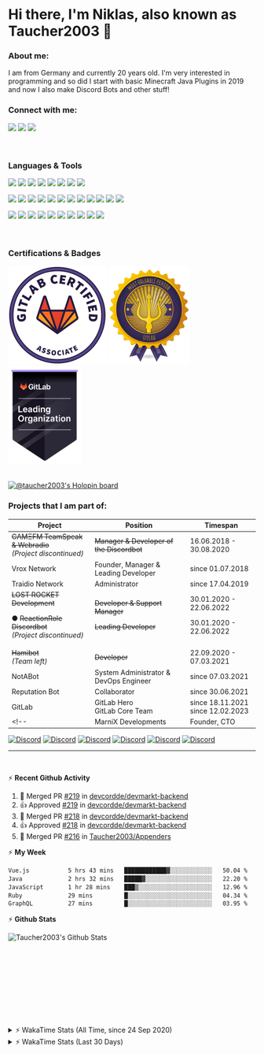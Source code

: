 # Hi there, I'm Niklas, also known as Taucher2003 👋

### About me:

I am from Germany and currently <!--timespan:start(%y)(env:1)-->20<!--timespan:end--> years old. I'm very interested in programming and so did I start 
with basic Minecraft Java Plugins in 2019 and now I also make Discord Bots and other stuff!

### Connect with me:

[<img src="https://img.shields.io/badge/Taucher2003%231578-7289DA.svg?&style=for-the-badge&logo=discord&logoColor=white"/>][taucherdiscord] 
[<img src="https://img.shields.io/badge/Taucher2003-181717.svg?&style=for-the-badge&logo=github&logoColor=white"/>][github]
[<img src="https://img.shields.io/badge/Taucher2003-FC6D26.svg?&style=for-the-badge&logo=gitlab&logoColor=white"/>][gitlab]
<br>
<br>
<br>

### Languages & Tools

<img src="https://img.shields.io/badge/java-FFFFFF.svg?&style=for-the-badge&logo=openjdk&logoColor=black"/> <img src="https://img.shields.io/badge/c%23%20-239120.svg?&style=for-the-badge&logo=c-sharp&logoColor=white"/> 
<img src="https://img.shields.io/badge/html5%20-E34F26.svg?&style=for-the-badge&logo=html5&logoColor=white"/> <img src="https://img.shields.io/badge/css3%20-1572B6.svg?&style=for-the-badge&logo=css3&logoColor=white"/> <img src="https://img.shields.io/badge/javascript%20-F7DF1E.svg?&style=for-the-badge&logo=javascript&logoColor=grey"/> <img src="https://img.shields.io/badge/node.js-339933.svg?&style=for-the-badge&logo=nodedotjs&logoColor=white"/> <!--img src="https://img.shields.io/badge/typescript%20-3178C6.svg?&style=for-the-badge&logo=typescript&logoColor=white"/--> <!--img src="https://img.shields.io/badge/php-777BB4.svg?&style=for-the-badge&logo=php&logoColor=white"/--> <img src="https://img.shields.io/badge/bash-4EAA25.svg?&style=for-the-badge&logo=gnu%20bash&logoColor=white"/> <img src="https://img.shields.io/badge/ruby-CC342D.svg?&style=for-the-badge&logo=ruby&logoColor=white"/>

<img src="https://img.shields.io/badge/spring-6DB33F.svg?&style=for-the-badge&logo=spring&logoColor=white"/> <img src="https://img.shields.io/badge/spring%20boot-6DB33F.svg?&style=for-the-badge&logo=springboot&logoColor=white"/> <img src="https://img.shields.io/badge/graphql-E10098.svg?&style=for-the-badge&logo=graphql&logoColor=white"/> <img src="https://img.shields.io/badge/vue-4FC08D.svg?&style=for-the-badge&logo=vue.js&logoColor=white"/> <img src="https://img.shields.io/badge/vuetify-1867C0.svg?&style=for-the-badge&logo=vuetify&logoColor=white"/> <img src="https://img.shields.io/badge/webpack-8DD6F9.svg?&style=for-the-badge&logo=webpack&logoColor=white"/> <!--img src="https://img.shields.io/badge/node.js%20-339933.svg?&style=for-the-badge&logo=node.js&logoColor=white"/--> <img src="https://img.shields.io/badge/postresql-4169E1.svg?&style=for-the-badge&logo=postgresql&logoColor=white"/> <img src="https://img.shields.io/badge/mariadb-003545.svg?&style=for-the-badge&logo=mariadb&logoColor=white"/> <img src="https://img.shields.io/badge/redis-DC382D.svg?&style=for-the-badge&logo=redis&logoColor=white"/> <!--img src="https://img.shields.io/badge/mongodb%20-47A248.svg?&style=for-the-badge&logo=mongodb&logoColor=white"/--> <img src="https://img.shields.io/badge/docker-2496ED.svg?&style=for-the-badge&logo=docker&logoColor=white"/> <img src="https://img.shields.io/badge/kubernetes-326CE5.svg?&style=for-the-badge&logo=kubernetes&logoColor=white"/> <img src="https://img.shields.io/badge/terraform-7B42BC.svg?&style=for-the-badge&logo=terraform&logoColor=white"/>

<img src="https://img.shields.io/badge/-IntelliJ%20IDEA-5464c8?style=for-the-badge&logo=intellij%20idea&logoColor=white"/> <!--img src="https://img.shields.io/badge/eclipse-2C2255.svg?&style=for-the-badge&logo=eclipse&logoColor=white"/--> <!--img src="https://img.shields.io/badge/visual%20studio-5C2D91.svg?&style=for-the-badge&logo=visual%20studio&logoColor=white"/--> <!--img src="https://img.shields.io/badge/rider-faaa14.svg?&style=for-the-badge&logo=rider&logoColor=white"/--> <img src="https://img.shields.io/badge/visual%20studio%20code-007ACC.svg?&style=for-the-badge&logo=visual%20studio%20code&logoColor=white"/> <!--img src="https://img.shields.io/badge/atom-0aa372.svg?&style=for-the-badge&logo=atom&logoColor=white"/--> <img src="https://img.shields.io/badge/git-F05032.svg?&style=for-the-badge&logo=git&logoColor=white"/> <img src="https://img.shields.io/badge/github%20-181717.svg?&style=for-the-badge&logo=github&logoColor=white"/> <img src="https://img.shields.io/badge/gitlab%20-FC6D26.svg?&style=for-the-badge&logo=gitlab&logoColor=white"/> <img src="https://img.shields.io/badge/insomnia%20-5849BE.svg?&style=for-the-badge&logo=insomnia&logoColor=white"/> <img src="https://img.shields.io/badge/maven-C71A36.svg?&style=for-the-badge&logo=apache%20maven&logoColor=white"/> <img src="https://img.shields.io/badge/gradle-02303A.svg?&style=for-the-badge&logo=gradle&logoColor=white"/> <img src="https://img.shields.io/badge/prometheus-E6522C.svg?&style=for-the-badge&logo=prometheus&logoColor=white"/> <img src="https://img.shields.io/badge/grafana-F46800.svg?&style=for-the-badge&logo=grafana&logoColor=white"/>
<br>
<br>
<br>

### Certifications & Badges

[<img src="https://raw.githubusercontent.com/Taucher2003/Taucher2003/master/assets/GitLab-Certified-Associate.png" height="200px">][gitlab-certified-associate]
[<img src="https://raw.githubusercontent.com/Taucher2003/Taucher2003/master/assets/gitlab_mvp_badge.png" height="200px">][gitlab-mvp-15-7]
[<img src="https://raw.githubusercontent.com/Taucher2003/Taucher2003/master/assets/gitlab-leading-organization-badge.png" height="200px">][gitlab-leading-organization]
<br>
<br>

[![@taucher2003's Holopin board](https://holopin.me/taucher2003)](https://holopin.io/@taucher2003)

### Projects that I am part of:
| Project | Position | Timespan |
|---------|----------|----------|
| ~~GΛMΞFM TeamSpeak & Webradio~~ <br>*(Project discontinued)* | ~~Manager & Developer of the Discordbot~~ | 16.06.2018 - 30.08.2020 |
| Vrox Network | Founder, Manager & Leading Developer | since 01.07.2018 |
| Traidio Network | Administrator | since 17.04.2019 |
| ~~LOST ROCKET Development~~ <p>● ~~ReactionRole Discordbot~~ <br>*(Project discontinued)* | ~~Developer & Support Manager~~<p> ~~Leading Developer~~<p> | 30.01.2020 - 22.06.2022 <p> 30.01.2020 - 22.06.2022<p> |
| ~~Hamibot~~ <br>*(Team left)* | ~~Developer~~ | 22.09.2020 - 07.03.2021 |
| NotABot | System Administrator & DevOps Engineer | since 07.03.2021 |
| Reputation Bot | Collaborator | since 30.06.2021 |
| GitLab | GitLab Hero<br>GitLab Core Team | since 18.11.2021<br>since 12.02.2023 |
<!--| MarniX Developments | Founder, CTO | since 03.08.2020 |-->

<p>
 
[![Discord](https://img.shields.io/discord/758702426248970270?color=62e7f7&label=Vrox%20Network&logo=discord&style=flat-square)][vroxdiscord]
[![Discord](https://img.shields.io/discord/485875390976622593?color=fafafa&label=Traidio%20Network&logo=discord&style=flat-square)][traidiodiscord]
[![Discord](https://img.shields.io/discord/289819432992243712?color=99beff&label=LOST%20ROCKET%20Development&logo=discord&style=flat-square)][lostrocketdiscord]
[![Discord](https://img.shields.io/discord/803679267303981056?color=c32047&label=NotABot&logo=discord&style=flat-square)][notabotdiscord]
[![Discord](https://img.shields.io/discord/853250161915985958?color=fdb846&label=Reputation%20Bot&logo=discord&style=flat-square)][reputationbotdiscord]
[![Discord](https://img.shields.io/discord/778180511088640070?color=fc6d26&label=GitLab%20Community&logo=discord&style=flat-square)][gitlab-discord]
 
<!-- DEPRECATED SHIELDS -->
<!--![Discord](https://img.shields.io/discord/717002750499618918?color=de4190&label=MarniX%20Developments&logo=discord&style=flat-square)-->
<!--[![Discord](https://img.shields.io/discord/423385448295956491?color=191529&label=G%CE%9BM%CE%9EFM&logo=discord&style=flat-square)][gamefmdiscord]-->
<!--[![Discord](https://img.shields.io/discord/715988026479607891?color=1d67dd&label=Hamibot&logo=discord&style=flat-square)][hamibotdiscord]-->
 

---
<br>

 ⚡ **Recent Github Activity**

<!--RECENT_ACTIVITY:start-->
1. 🎉 Merged PR [#219](https://github.com/devcordde/devmarkt-backend/pull/219) in [devcordde/devmarkt-backend](https://github.com/devcordde/devmarkt-backend)<br>
2. 👍 Approved [#219](https://github.com/devcordde/devmarkt-backend/pull/219#pullrequestreview-1550682926) in [devcordde/devmarkt-backend](https://github.com/devcordde/devmarkt-backend)<br>
3. 🎉 Merged PR [#218](https://github.com/devcordde/devmarkt-backend/pull/218) in [devcordde/devmarkt-backend](https://github.com/devcordde/devmarkt-backend)<br>
4. 👍 Approved [#218](https://github.com/devcordde/devmarkt-backend/pull/218#pullrequestreview-1546329697) in [devcordde/devmarkt-backend](https://github.com/devcordde/devmarkt-backend)<br>
5. 🎉 Merged PR [#216](https://github.com/Taucher2003/Appenders/pull/216) in [Taucher2003/Appenders](https://github.com/Taucher2003/Appenders)<br>
<!--RECENT_ACTIVITY:end-->

 ⚡ **My Week**

<!--START_SECTION:waka-->

```txt
Vue.js           5 hrs 43 mins   ████████████▓░░░░░░░░░░░░   50.04 %
Java             2 hrs 32 mins   █████▓░░░░░░░░░░░░░░░░░░░   22.20 %
JavaScript       1 hr 28 mins    ███▒░░░░░░░░░░░░░░░░░░░░░   12.96 %
Ruby             29 mins         █░░░░░░░░░░░░░░░░░░░░░░░░   04.34 %
GraphQL          27 mins         █░░░░░░░░░░░░░░░░░░░░░░░░   03.95 %
```

<!--END_SECTION:waka-->


 ⚡ **Github Stats**

  <img align="left" alt="Taucher2003's Github Stats" src="https://github-readme-stats.vercel.app/api?username=Taucher2003&count_private=true&show_icons=true&hide_border=true" />
  <br>
  <br>
  <br>
  <br>
  <br>
  <br>
  <br>
  <br>
  <br>
  <br>
  
  <br>
  
  <details>
 <summary>⚡ WakaTime Stats (All Time, since 24 Sep 2020)</summary>
  <img src="https://wakatime.com/share/@30a41e50-568b-4814-8487-1688250ab14e/53d96858-f9a4-473d-ab90-fe937a18d346.svg" width="600px">
  <img src="https://wakatime.com/share/@30a41e50-568b-4814-8487-1688250ab14e/514c7cf9-b341-4ea4-9f1a-c70ba3b801f1.svg" width="600px">
  <img src="https://wakatime.com/share/@30a41e50-568b-4814-8487-1688250ab14e/14d75efe-ef68-40b3-ad2a-92e36e55fdfd.svg" width="600px">
 </details>
 <details>
 <summary>⚡ WakaTime Stats (Last 30 Days)</summary>
 <img src="https://wakatime.com/share/@30a41e50-568b-4814-8487-1688250ab14e/2bc449fd-1ebc-4fdd-84ef-cc46318983ef.svg" width="600px">
 <img src="https://wakatime.com/share/@30a41e50-568b-4814-8487-1688250ab14e/12ab2c12-b456-4ee9-a5bd-2f167c3d3da1.svg" width="600px">
 <img src="https://wakatime.com/share/@30a41e50-568b-4814-8487-1688250ab14e/f11db079-5513-400a-8733-dd69132e3070.svg" width="600px">
 </details>
 


[taucherdiscord]: https://discord.com/users/444889694002741249
[gitlab]: https://gitlab.com/Taucher2003
[github]: https://github.com/Taucher2003
[vroxdiscord]: https://discord.gg/rCj7MeU
[traidiodiscord]: https://discord.gg/xjFkW8a
[gamefmdiscord]: https://discord.gg/QfG3kPM
[lostrocketdiscord]: https://discord.gg/UPM7KkB
[reactionroleinvite]: https://discord.com/oauth2/authorize?client_id=664849019654111233&permissions=268790848&scope=bot
[hamibotdiscord]: https://discord.gg/7QGMbuC
[notabotdiscord]: https://discord.gg/CSCYeNfA77
[reputationbotdiscord]: https://discord.gg/wrqrUJGuru

[gitlab-discord]: https://discord.gg/gitlab
[gitlab-certified-associate]: https://gitlab.edcast.com/pathways/cy-test-pathway-associate-study-exam
[gitlab-mvp-15-7]: https://about.gitlab.com/releases/2022/12/22/gitlab-15-7-released/#mvp
[gitlab-heroes]: https://about.gitlab.com/community/heroes/
[gitlab-leading-organization]: https://about.gitlab.com/handbook/marketing/community-relations/leading-organizations/
